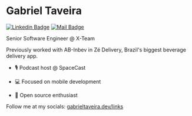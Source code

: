 # Gabriel Taveira

[![Linkedin Badge](https://img.shields.io/badge/-Gabriel%20Taveira-fed101?style=flat-square&logo=Linkedin&logoColor=black&link=https://www.linkedin.com/in/gabrieltaveira/)](https://www.linkedin.com/in/gabrieltaveira/)
[![Mail Badge](https://img.shields.io/badge/-gabrielstaveira@gmail.com-fed101?style=flat-square&logo=Protonmail&logoColor=black&link=mailto:gabrielstaveira@gmail.com)](mailto:gabrielstaveira@gmail.com)

Senior Software Engineer @ X-Team

Previously worked with AB-Inbev in Zé Delivery, Brazil's biggest beverage delivery app.

- 🎙️ Podcast host @ SpaceCast

- 💻 Focused on mobile development

- 🔭 Open source enthusiast

Follow me at my socials: [gabrieltaveira.dev/links](https://www.gabrieltaveira.dev/links)
